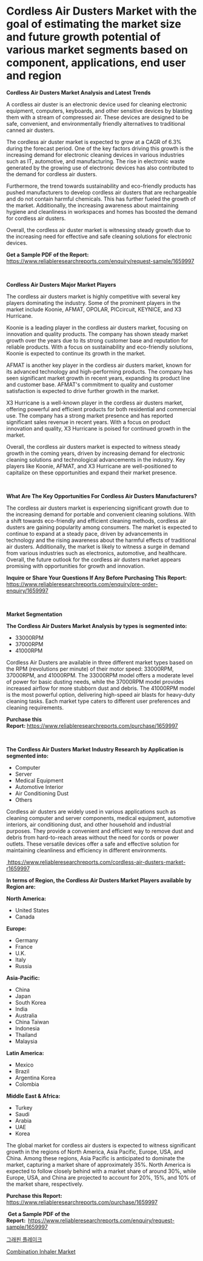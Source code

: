 <p><h1>Cordless Air Dusters Market with the goal of estimating the market size and future growth potential of various market segments based on component, applications, end user and region</h1></p><p><strong>Cordless Air Dusters Market Analysis and Latest Trends</strong></p>
<p><p>A cordless air duster is an electronic device used for cleaning electronic equipment, computers, keyboards, and other sensitive devices by blasting them with a stream of compressed air. These devices are designed to be safe, convenient, and environmentally friendly alternatives to traditional canned air dusters.</p><p>The cordless air duster market is expected to grow at a CAGR of 6.3% during the forecast period. One of the key factors driving this growth is the increasing demand for electronic cleaning devices in various industries such as IT, automotive, and manufacturing. The rise in electronic waste generated by the growing use of electronic devices has also contributed to the demand for cordless air dusters.</p><p>Furthermore, the trend towards sustainability and eco-friendly products has pushed manufacturers to develop cordless air dusters that are rechargeable and do not contain harmful chemicals. This has further fueled the growth of the market. Additionally, the increasing awareness about maintaining hygiene and cleanliness in workspaces and homes has boosted the demand for cordless air dusters.</p><p>Overall, the cordless air duster market is witnessing steady growth due to the increasing need for effective and safe cleaning solutions for electronic devices.</p></p>
<p><strong>Get a Sample PDF of the Report:&nbsp;</strong> <a href="https://www.reliableresearchreports.com/enquiry/request-sample/1659997">https://www.reliableresearchreports.com/enquiry/request-sample/1659997</a></p>
<p>&nbsp;</p>
<p><strong>Cordless Air Dusters Major Market Players</strong></p>
<p><p>The cordless air dusters market is highly competitive with several key players dominating the industry. Some of the prominent players in the market include Koonie, AFMAT, OPOLAR, PICcircuit, KEYNICE, and X3 Hurricane.</p><p>Koonie is a leading player in the cordless air dusters market, focusing on innovation and quality products. The company has shown steady market growth over the years due to its strong customer base and reputation for reliable products. With a focus on sustainability and eco-friendly solutions, Koonie is expected to continue its growth in the market.</p><p>AFMAT is another key player in the cordless air dusters market, known for its advanced technology and high-performing products. The company has seen significant market growth in recent years, expanding its product line and customer base. AFMAT's commitment to quality and customer satisfaction is expected to drive further growth in the market.</p><p>X3 Hurricane is a well-known player in the cordless air dusters market, offering powerful and efficient products for both residential and commercial use. The company has a strong market presence and has reported significant sales revenue in recent years. With a focus on product innovation and quality, X3 Hurricane is poised for continued growth in the market.</p><p>Overall, the cordless air dusters market is expected to witness steady growth in the coming years, driven by increasing demand for electronic cleaning solutions and technological advancements in the industry. Key players like Koonie, AFMAT, and X3 Hurricane are well-positioned to capitalize on these opportunities and expand their market presence.</p></p>
<p>&nbsp;</p>
<p><strong>What Are The Key Opportunities For Cordless Air Dusters Manufacturers?</strong></p>
<p><p>The cordless air dusters market is experiencing significant growth due to the increasing demand for portable and convenient cleaning solutions. With a shift towards eco-friendly and efficient cleaning methods, cordless air dusters are gaining popularity among consumers. The market is expected to continue to expand at a steady pace, driven by advancements in technology and the rising awareness about the harmful effects of traditional air dusters. Additionally, the market is likely to witness a surge in demand from various industries such as electronics, automotive, and healthcare. Overall, the future outlook for the cordless air dusters market appears promising with opportunities for growth and innovation.</p></p>
<p><strong>Inquire or Share Your Questions If Any Before Purchasing This Report:</strong> <a href="https://www.reliableresearchreports.com/enquiry/pre-order-enquiry/1659997">https://www.reliableresearchreports.com/enquiry/pre-order-enquiry/1659997</a></p>
<p>&nbsp;</p>
<p><strong>Market Segmentation</strong></p>
<p><strong>The Cordless Air Dusters Market Analysis by types is segmented into:</strong></p>
<p><ul><li>33000RPM</li><li>37000RPM</li><li>41000RPM</li></ul></p>
<p><p>Cordless Air Dusters are available in three different market types based on the RPM (revolutions per minute) of their motor speed: 33000RPM, 37000RPM, and 41000RPM. The 33000RPM model offers a moderate level of power for basic dusting needs, while the 37000RPM model provides increased airflow for more stubborn dust and debris. The 41000RPM model is the most powerful option, delivering high-speed air blasts for heavy-duty cleaning tasks. Each market type caters to different user preferences and cleaning requirements.</p></p>
<p><strong>Purchase this Report:&nbsp;</strong><a href="https://www.reliableresearchreports.com/purchase/1659997">https://www.reliableresearchreports.com/purchase/1659997</a></p>
<p>&nbsp;</p>
<p><strong>The Cordless Air Dusters Market Industry Research by Application is segmented into:</strong></p>
<p><ul><li>Computer</li><li>Server</li><li>Medical Equipment</li><li>Automotive Interior</li><li>Air Conditioning Dust</li><li>Others</li></ul></p>
<p><p>Cordless air dusters are widely used in various applications such as cleaning computer and server components, medical equipment, automotive interiors, air conditioning dust, and other household and industrial purposes. They provide a convenient and efficient way to remove dust and debris from hard-to-reach areas without the need for cords or power outlets. These versatile devices offer a safe and effective solution for maintaining cleanliness and efficiency in different environments.</p></p>
<p><a href="https://www.reliableresearchreports.com/cordless-air-dusters-market-r1659997">&nbsp;https://www.reliableresearchreports.com/cordless-air-dusters-market-r1659997</a></p>
<p><strong>In terms of Region, the Cordless Air Dusters Market Players available by Region are:</strong></p>
<p>
    <p> <strong> North America: </strong>
        <ul>
            <li>United States</li>
            <li>Canada</li>
        </ul>
        </p> 
    <p> <strong> Europe: </strong>
        <ul>
            <li>Germany</li>
            <li>France</li>
            <li>U.K.</li>
            <li>Italy</li>
            <li>Russia</li>
        </ul>
        </p> 
    <p> <strong> Asia-Pacific: </strong>
        <ul>
            <li>China</li>
            <li>Japan</li>
            <li>South Korea</li>
            <li>India</li>
            <li>Australia</li>
            <li>China Taiwan</li>
            <li>Indonesia</li>
            <li>Thailand</li>
            <li>Malaysia</li>
        </ul>
        </p> 
    <p> <strong> Latin America: </strong>
        <ul>
            <li>Mexico</li>
            <li>Brazil</li>
            <li>Argentina Korea</li>
            <li>Colombia</li>
        </ul>
        </p> 
    <p> <strong> Middle East & Africa: </strong>
        <ul>
            <li>Turkey</li>
            <li>Saudi</li>
            <li>Arabia</li>
            <li>UAE</li>
            <li>Korea</li>
        </ul>
    </p>
    </p>
<p><p>The global market for cordless air dusters is expected to witness significant growth in the regions of North America, Asia Pacific, Europe, USA, and China. Among these regions, Asia Pacific is anticipated to dominate the market, capturing a market share of approximately 35%. North America is expected to follow closely behind with a market share of around 30%, while Europe, USA, and China are projected to account for 20%, 15%, and 10% of the market share, respectively.</p></p>
<p><strong>Purchase this Report: </strong><a href="https://www.reliableresearchreports.com/purchase/1659997">https://www.reliableresearchreports.com/purchase/1659997</a></p>
<p>&nbsp;<strong>Get a Sample PDF of the Report:&nbsp;&nbsp;</strong><a href="https://www.reliableresearchreports.com/enquiry/request-sample/1659997">https://www.reliableresearchreports.com/enquiry/request-sample/1659997</a></p>
<p><strong></strong></p>
<p><p><a href="https://github.com/laholand/Market-Research-Report-List-3/blob/main/898072531647.md">그래핀 플레이크</a></p><p><a href="https://shimmer-gardenia-37a.notion.site/Combination-Inhaler-Market-Size-Market-Outlook-and-Market-Forecast-2024-to-2031-96f1c7402cff4425ac3a728c230b011b">Combination Inhaler Market</a></p></p>